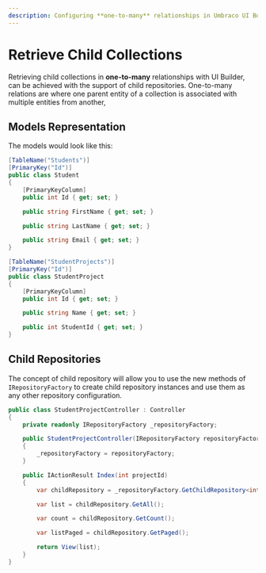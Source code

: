 ```yaml
---
description: Configuring **one-to-many** relationships in Umbraco UI Builder, the backoffice UI builder for Umbraco.
---
```


# Retrieve Child Collections

Retrieving child collections in **one-to-many** relationships with UI Builder, can be achieved with the support of child repositories. One-to-many relations are where one parent entity of a collection is associated with multiple entities from another, 

## Models Representation

The models would look like this:

```csharp
[TableName("Students")]
[PrimaryKey("Id")]
public class Student
{
    [PrimaryKeyColumn]
    public int Id { get; set; }

    public string FirstName { get; set; }

    public string LastName { get; set; }

    public string Email { get; set; }
}
```

```csharp
[TableName("StudentProjects")]
[PrimaryKey("Id")]
public class StudentProject
{
    [PrimaryKeyColumn]
    public int Id { get; set; }

    public string Name { get; set; }

    public int StudentId { get; set; }
}
```

## Child Repositories

The concept of child repository will allow you to use the new methods of `IRepositoryFactory` to create child repository instances and use them as any other repository configuration.

```csharp
public class StudentProjectController : Controller
{
    private readonly IRepositoryFactory _repositoryFactory;

    public StudentProjectController(IRepositoryFactory repositoryFactory)
    {
        _repositoryFactory = repositoryFactory;
    }

    public IActionResult Index(int projectId)
    {
        var childRepository = _repositoryFactory.GetChildRepository<int, StudentProject, int>(projectId);

        var list = childRepository.GetAll();

        var count = childRepository.GetCount();

        var listPaged = childRepository.GetPaged();

        return View(list);
    }
}
```

